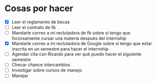 # Cosas por hacer

- [x]  Leer el reglamento de becas
- [ ]  Leer el contrato de fb
- [ ]  Mandarle correo a mi reclutadora de fb sobre si tengo que forzosamente cursar una materia después del internship
- [x]  Mandarle correo a mi reclutadora de Google sobre si tengo que estar inscrita en un semestre para hacer el internship
- [ ]  Agendar cita con Ricardo para ver qué puedo hacer el siguiente semestre
- [ ]  Checar chance intercambios
- [ ]  Investigar sobre cursos de manejo
- [ ]  Manejar
